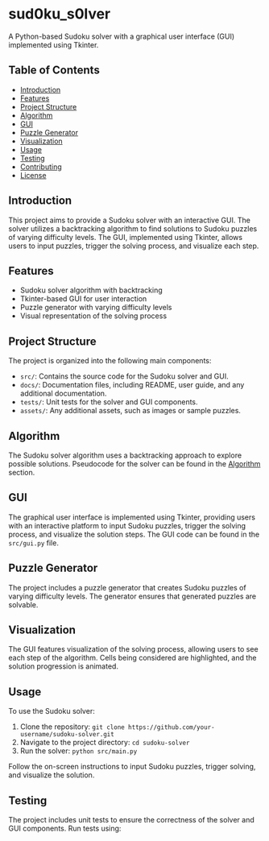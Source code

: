 # sud0ku_s0lver

A Python-based Sudoku solver with a graphical user interface (GUI) implemented using Tkinter.

## Table of Contents

- [Introduction](#introduction)
- [Features](#features)
- [Project Structure](#project-structure)
- [Algorithm](#algorithm)
- [GUI](#gui)
- [Puzzle Generator](#puzzle-generator)
- [Visualization](#visualization)
- [Usage](#usage)
- [Testing](#testing)
- [Contributing](#contributing)
- [License](#license)

## Introduction

This project aims to provide a Sudoku solver with an interactive GUI. The solver utilizes a backtracking algorithm to find solutions to Sudoku puzzles of varying difficulty levels. The GUI, implemented using Tkinter, allows users to input puzzles, trigger the solving process, and visualize each step.

## Features

- Sudoku solver algorithm with backtracking
- Tkinter-based GUI for user interaction
- Puzzle generator with varying difficulty levels
- Visual representation of the solving process

## Project Structure

The project is organized into the following main components:

- `src/`: Contains the source code for the Sudoku solver and GUI.
- `docs/`: Documentation files, including README, user guide, and any additional documentation.
- `tests/`: Unit tests for the solver and GUI components.
- `assets/`: Any additional assets, such as images or sample puzzles.

## Algorithm

The Sudoku solver algorithm uses a backtracking approach to explore possible solutions. Pseudocode for the solver can be found in the [Algorithm](#algorithm) section.

## GUI

The graphical user interface is implemented using Tkinter, providing users with an interactive platform to input Sudoku puzzles, trigger the solving process, and visualize the solution steps. The GUI code can be found in the `src/gui.py` file.

## Puzzle Generator

The project includes a puzzle generator that creates Sudoku puzzles of varying difficulty levels. The generator ensures that generated puzzles are solvable.

## Visualization

The GUI features visualization of the solving process, allowing users to see each step of the algorithm. Cells being considered are highlighted, and the solution progression is animated.

## Usage

To use the Sudoku solver:

1. Clone the repository: `git clone https://github.com/your-username/sudoku-solver.git`
2. Navigate to the project directory: `cd sudoku-solver`
3. Run the solver: `python src/main.py`

Follow the on-screen instructions to input Sudoku puzzles, trigger solving, and visualize the solution.

## Testing

The project includes unit tests to ensure the correctness of the solver and GUI components. Run tests using:
